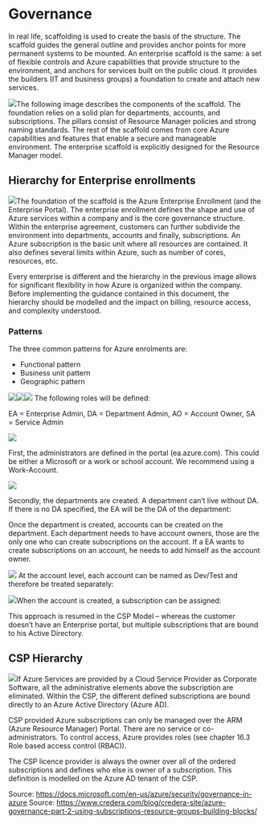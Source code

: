 # Governance

In real life, scaffolding is used to create the basis of the structure. The scaffold guides the general outline and provides anchor points for more permanent systems to be mounted. An enterprise scaffold is the same: a set of flexible controls and Azure capabilities that provide structure to the environment, and anchors for services built on the public cloud. It provides the builders (IT and business groups) a foundation to create and attach new services.

![](..//media/image3.png)The following image describes the components of the scaffold. The foundation relies on a solid plan for departments, accounts, and subscriptions. The pillars consist of Resource Manager policies and strong naming standards. The rest of the scaffold comes from core Azure capabilities and features that enable a secure and manageable environment. The enterprise scaffold is explicitly designed for the Resource Manager model.

## Hierarchy for Enterprise enrollments

![](..//media/image4.png)The foundation of the scaffold is the Azure Enterprise Enrollment (and the Enterprise Portal). The enterprise enrollment defines the shape and use of Azure services within a company and is the core governance structure. Within the enterprise agreement, customers can further subdivide the environment into departments, accounts and finally, subscriptions. An Azure subscription is the basic unit where all resources are contained. It also defines several limits within Azure, such as number of cores, resources, etc.

Every enterprise is different and the hierarchy in the previous image allows for significant flexibility in how Azure is organized within the company. Before implementing the guidance contained in this document, the hierarchy should be modelled and the impact on billing, resource access, and complexity understood.

### Patterns ###

The three common patterns for Azure enrolments are:

  - Functional pattern
  - Business unit pattern
  - Geographic pattern

![](..//media/image5.png)![](..//media/image6.png)![](..//media/image7.png)
The following roles will be defined:

EA = Enterprise Admin, DA = Department Admin, AO = Account Owner, SA = Service Admin

![](..//media/image8.png)

First, the administrators are defined in the portal (ea.azure.com). This could be either a Microsoft or a work or school account. We recommend using a Work-Account.

![](..//media/image9.png)

Secondly, the departments are created. A department can’t live without DA. If there is no DA specified, the EA will be the DA of the department:

Once the department is created, accounts can be created on the department. Each department needs to have account owners, those are the only one who can create subscriptions on the account. If a EA wants to create subscriptions on an account, he needs to add himself as the account owner.

![](..//media/image10.png)
At the account level, each account can be named as Dev/Test and therefore be treated separately:

![](..//media/image11.png)When the account is created, a subscription can be assigned:

This approach is resumed in the CSP Model – whereas the customer doesn’t have an Enterprise portal, but multiple subscriptions that are bound to his Active Directory.

## CSP Hierarchy

![](..//media/image12.png)If Azure Services are provided by a Cloud Service Provider as Corporate Software, all the administrative elements above the subscription are eliminated. Within the CSP, the different defined subscriptions are bound directly to an Azure Active Directory (Azure AD).

CSP provided Azure subscriptions can only be managed over the ARM (Azure Resource Manager) Portal. There are no service or co-administrators. To control access, Azure provides roles (see chapter 16.3 Role based access control (RBAC)).

The CSP licence provider is always the owner over all of the ordered subscriptions and defines who else is owner of a subscription. This definition is modelled on the Azure AD tenant of the CSP.

Source: <https://docs.microsoft.com/en-us/azure/security/governance-in-azure>
Source: <https://www.credera.com/blog/credera-site/azure-governance-part-2-using-subscriptions-resource-groups-building-blocks/>